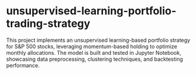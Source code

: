 # unsupervised-learning-portfolio-trading-strategy
This project implements an unsupervised learning-based portfolio strategy for S&amp;P 500 stocks, leveraging momentum-based holding to optimize monthly allocations. The model is built and tested in Jupyter Notebook, showcasing data preprocessing, clustering techniques, and backtesting performance.
